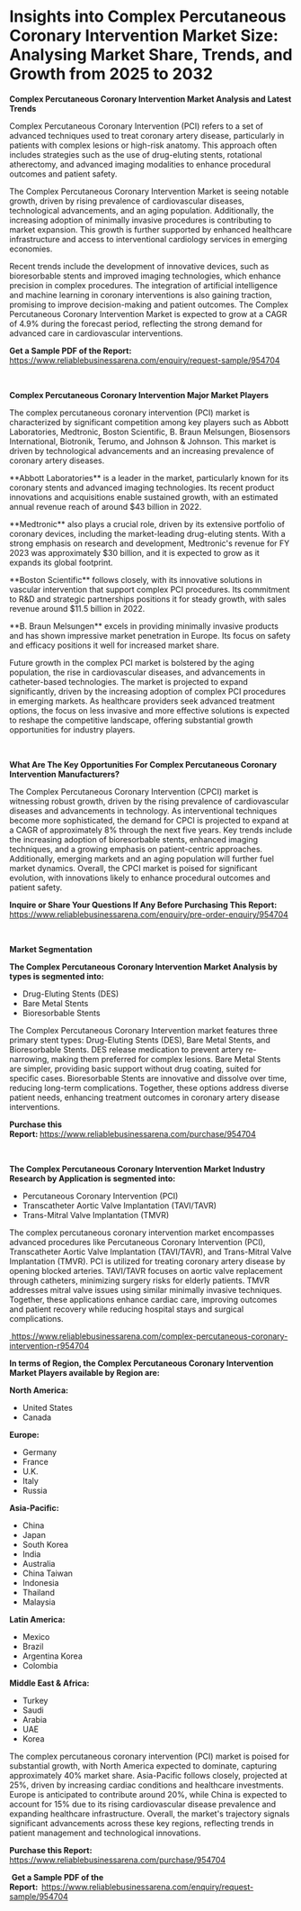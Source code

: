<p><h1>Insights into Complex Percutaneous Coronary Intervention Market Size: Analysing Market Share, Trends, and Growth from 2025 to 2032</h1></p><p><strong>Complex Percutaneous Coronary Intervention Market Analysis and Latest Trends</strong></p>
<p><p>Complex Percutaneous Coronary Intervention (PCI) refers to a set of advanced techniques used to treat coronary artery disease, particularly in patients with complex lesions or high-risk anatomy. This approach often includes strategies such as the use of drug-eluting stents, rotational atherectomy, and advanced imaging modalities to enhance procedural outcomes and patient safety.</p><p>The Complex Percutaneous Coronary Intervention Market is seeing notable growth, driven by rising prevalence of cardiovascular diseases, technological advancements, and an aging population. Additionally, the increasing adoption of minimally invasive procedures is contributing to market expansion. This growth is further supported by enhanced healthcare infrastructure and access to interventional cardiology services in emerging economies.</p><p>Recent trends include the development of innovative devices, such as bioresorbable stents and improved imaging technologies, which enhance precision in complex procedures. The integration of artificial intelligence and machine learning in coronary interventions is also gaining traction, promising to improve decision-making and patient outcomes. The Complex Percutaneous Coronary Intervention Market is expected to grow at a CAGR of 4.9% during the forecast period, reflecting the strong demand for advanced care in cardiovascular interventions.</p></p>
<p><strong>Get a Sample PDF of the Report:&nbsp;</strong> <a href="https://www.reliablebusinessarena.com/enquiry/request-sample/954704?utm_campaign=1892&utm_medium=2&utm_source=Github&utm_content=ia&utm_term=18042025&utm_id=complex-percutaneous-coronary-intervention">https://www.reliablebusinessarena.com/enquiry/request-sample/954704</a></p>
<p>&nbsp;</p>
<p><strong>Complex Percutaneous Coronary Intervention Major Market Players</strong></p>
<p><p>The complex percutaneous coronary intervention (PCI) market is characterized by significant competition among key players such as Abbott Laboratories, Medtronic, Boston Scientific, B. Braun Melsungen, Biosensors International, Biotronik, Terumo, and Johnson & Johnson. This market is driven by technological advancements and an increasing prevalence of coronary artery diseases.</p><p>**Abbott Laboratories** is a leader in the market, particularly known for its coronary stents and advanced imaging technologies. Its recent product innovations and acquisitions enable sustained growth, with an estimated annual revenue reach of around $43 billion in 2022.</p><p>**Medtronic** also plays a crucial role, driven by its extensive portfolio of coronary devices, including the market-leading drug-eluting stents. With a strong emphasis on research and development, Medtronic's revenue for FY 2023 was approximately $30 billion, and it is expected to grow as it expands its global footprint.</p><p>**Boston Scientific** follows closely, with its innovative solutions in vascular intervention that support complex PCI procedures. Its commitment to R&D and strategic partnerships positions it for steady growth, with sales revenue around $11.5 billion in 2022.</p><p>**B. Braun Melsungen** excels in providing minimally invasive products and has shown impressive market penetration in Europe. Its focus on safety and efficacy positions it well for increased market share.</p><p>Future growth in the complex PCI market is bolstered by the aging population, the rise in cardiovascular diseases, and advancements in catheter-based technologies. The market is projected to expand significantly, driven by the increasing adoption of complex PCI procedures in emerging markets. As healthcare providers seek advanced treatment options, the focus on less invasive and more effective solutions is expected to reshape the competitive landscape, offering substantial growth opportunities for industry players.</p></p>
<p>&nbsp;</p>
<p><strong>What Are The Key Opportunities For Complex Percutaneous Coronary Intervention Manufacturers?</strong></p>
<p><p>The Complex Percutaneous Coronary Intervention (CPCI) market is witnessing robust growth, driven by the rising prevalence of cardiovascular diseases and advancements in technology. As interventional techniques become more sophisticated, the demand for CPCI is projected to expand at a CAGR of approximately 8% through the next five years. Key trends include the increasing adoption of bioresorbable stents, enhanced imaging techniques, and a growing emphasis on patient-centric approaches. Additionally, emerging markets and an aging population will further fuel market dynamics. Overall, the CPCI market is poised for significant evolution, with innovations likely to enhance procedural outcomes and patient safety.</p></p>
<p><strong>Inquire or Share Your Questions If Any Before Purchasing This Report:</strong> <a href="https://www.reliablebusinessarena.com/enquiry/pre-order-enquiry/954704?utm_campaign=1892&utm_medium=2&utm_source=Github&utm_content=ia&utm_term=18042025&utm_id=complex-percutaneous-coronary-intervention">https://www.reliablebusinessarena.com/enquiry/pre-order-enquiry/954704</a></p>
<p>&nbsp;</p>
<p><strong>Market Segmentation</strong></p>
<p><strong>The Complex Percutaneous Coronary Intervention Market Analysis by types is segmented into:</strong></p>
<p><ul><li>Drug-Eluting Stents (DES)</li><li>Bare Metal Stents</li><li>Bioresorbable Stents</li></ul></p>
<p><p>The Complex Percutaneous Coronary Intervention market features three primary stent types: Drug-Eluting Stents (DES), Bare Metal Stents, and Bioresorbable Stents. DES release medication to prevent artery re-narrowing, making them preferred for complex lesions. Bare Metal Stents are simpler, providing basic support without drug coating, suited for specific cases. Bioresorbable Stents are innovative and dissolve over time, reducing long-term complications. Together, these options address diverse patient needs, enhancing treatment outcomes in coronary artery disease interventions.</p></p>
<p><strong>Purchase this Report:&nbsp;</strong><a href="https://www.reliablebusinessarena.com/purchase/954704?utm_campaign=1892&utm_medium=2&utm_source=Github&utm_content=ia&utm_term=18042025&utm_id=complex-percutaneous-coronary-intervention">https://www.reliablebusinessarena.com/purchase/954704</a></p>
<p>&nbsp;</p>
<p><strong>The Complex Percutaneous Coronary Intervention Market Industry Research by Application is segmented into:</strong></p>
<p><ul><li>Percutaneous Coronary Intervention (PCI)</li><li>Transcatheter Aortic Valve Implantation (TAVI/TAVR)</li><li>Trans-Mitral Valve Implantation (TMVR)</li></ul></p>
<p><p>The complex percutaneous coronary intervention market encompasses advanced procedures like Percutaneous Coronary Intervention (PCI), Transcatheter Aortic Valve Implantation (TAVI/TAVR), and Trans-Mitral Valve Implantation (TMVR). PCI is utilized for treating coronary artery disease by opening blocked arteries. TAVI/TAVR focuses on aortic valve replacement through catheters, minimizing surgery risks for elderly patients. TMVR addresses mitral valve issues using similar minimally invasive techniques. Together, these applications enhance cardiac care, improving outcomes and patient recovery while reducing hospital stays and surgical complications.</p></p>
<p><a href="https://www.reliablebusinessarena.com/complex-percutaneous-coronary-intervention-r954704?utm_campaign=1892&utm_medium=2&utm_source=Github&utm_content=ia&utm_term=18042025&utm_id=complex-percutaneous-coronary-intervention">&nbsp;https://www.reliablebusinessarena.com/complex-percutaneous-coronary-intervention-r954704</a></p>
<p><strong>In terms of Region, the Complex Percutaneous Coronary Intervention Market Players available by Region are:</strong></p>
<p>
    <p> <strong> North America: </strong>
        <ul>
            <li>United States</li>
            <li>Canada</li>
        </ul>
        </p> 
    <p> <strong> Europe: </strong>
        <ul>
            <li>Germany</li>
            <li>France</li>
            <li>U.K.</li>
            <li>Italy</li>
            <li>Russia</li>
        </ul>
        </p> 
    <p> <strong> Asia-Pacific: </strong>
        <ul>
            <li>China</li>
            <li>Japan</li>
            <li>South Korea</li>
            <li>India</li>
            <li>Australia</li>
            <li>China Taiwan</li>
            <li>Indonesia</li>
            <li>Thailand</li>
            <li>Malaysia</li>
        </ul>
        </p> 
    <p> <strong> Latin America: </strong>
        <ul>
            <li>Mexico</li>
            <li>Brazil</li>
            <li>Argentina Korea</li>
            <li>Colombia</li>
        </ul>
        </p> 
    <p> <strong> Middle East & Africa: </strong>
        <ul>
            <li>Turkey</li>
            <li>Saudi</li>
            <li>Arabia</li>
            <li>UAE</li>
            <li>Korea</li>
        </ul>
    </p>
    </p>
<p><p>The complex percutaneous coronary intervention (PCI) market is poised for substantial growth, with North America expected to dominate, capturing approximately 40% market share. Asia-Pacific follows closely, projected at 25%, driven by increasing cardiac conditions and healthcare investments. Europe is anticipated to contribute around 20%, while China is expected to account for 15% due to its rising cardiovascular disease prevalence and expanding healthcare infrastructure. Overall, the market's trajectory signals significant advancements across these key regions, reflecting trends in patient management and technological innovations.</p></p>
<p><strong>Purchase this Report: </strong><a href="https://www.reliablebusinessarena.com/purchase/954704?utm_campaign=1892&utm_medium=2&utm_source=Github&utm_content=ia&utm_term=18042025&utm_id=complex-percutaneous-coronary-intervention">https://www.reliablebusinessarena.com/purchase/954704</a></p>
<p>&nbsp;<strong>Get a Sample PDF of the Report:&nbsp;&nbsp;</strong><a href="https://www.reliablebusinessarena.com/enquiry/request-sample/954704?utm_campaign=1892&utm_medium=2&utm_source=Github&utm_content=ia&utm_term=18042025&utm_id=complex-percutaneous-coronary-intervention">https://www.reliablebusinessarena.com/enquiry/request-sample/954704</a></p>
<p><strong></strong></p>
<p><p></p><p></p><p></p></p>